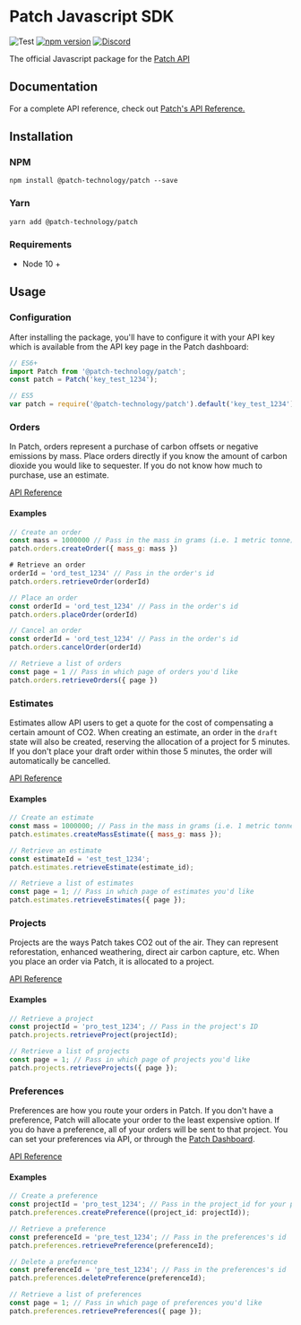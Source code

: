 # Patch Javascript SDK

![Test](https://github.com/patch-technology/patch-node/workflows/Test/badge.svg)
[![npm version](https://badge.fury.io/js/%40patch-technology%2Fpatch@2x.png)](https://badge.fury.io/js/%40patch-technology%2Fpatch)
[![Discord](https://img.shields.io/discord/733029448558837792)](https://discord.gg/M23NnGR)

The official Javascript package for the [Patch API](https://www.usepatch.com)

## Documentation

For a complete API reference, check out [Patch's API Reference.](https://docs.usepatch.com/docs/patch/openapi/v1/swagger.yaml)

## Installation

### NPM

```shell
npm install @patch-technology/patch --save
```

### Yarn

```shell
yarn add @patch-technology/patch
```

### Requirements

- Node 10 +

## Usage

### Configuration

After installing the package, you'll have to configure it with your API key which is available from the API key page in the Patch dashboard:

```javascript
// ES6+
import Patch from '@patch-technology/patch';
const patch = Patch('key_test_1234');

// ES5
var patch = require('@patch-technology/patch').default('key_test_1234');
```

### Orders

In Patch, orders represent a purchase of carbon offsets or negative emissions by mass. Place orders directly if you know the amount of carbon dioxide you would like to sequester. If you do not know how much to purchase, use an estimate.

[API Reference](https://docs.usepatch.com/docs/patch/openapi/v1/swagger.yaml/paths/~1v1~1orders/get)

#### Examples

```javascript
// Create an order
const mass = 1000000 // Pass in the mass in grams (i.e. 1 metric tonne)
patch.orders.createOrder({ mass_g: mass })

# Retrieve an order
orderId = 'ord_test_1234' // Pass in the order's id
patch.orders.retrieveOrder(orderId)

// Place an order
const orderId = 'ord_test_1234' // Pass in the order's id
patch.orders.placeOrder(orderId)

// Cancel an order
const orderId = 'ord_test_1234' // Pass in the order's id
patch.orders.cancelOrder(orderId)

// Retrieve a list of orders
const page = 1 // Pass in which page of orders you'd like
patch.orders.retrieveOrders({ page })
```

### Estimates

Estimates allow API users to get a quote for the cost of compensating a certain amount of CO2. When creating an estimate, an order in the `draft` state will also be created, reserving the allocation of a project for 5 minutes. If you don't place your draft order within those 5 minutes, the order will automatically be cancelled.

[API Reference](https://docs.usepatch.com/docs/patch/openapi/v1/swagger.yaml/paths/~1v1~1estimates/get)

#### Examples

```javascript
// Create an estimate
const mass = 1000000; // Pass in the mass in grams (i.e. 1 metric tonne)
patch.estimates.createMassEstimate({ mass_g: mass });

// Retrieve an estimate
const estimateId = 'est_test_1234';
patch.estimates.retrieveEstimate(estimate_id);

// Retrieve a list of estimates
const page = 1; // Pass in which page of estimates you'd like
patch.estimates.retrieveEstimates({ page });
```

### Projects

Projects are the ways Patch takes CO2 out of the air. They can represent reforestation, enhanced weathering, direct air carbon capture, etc. When you place an order via Patch, it is allocated to a project.

[API Reference](https://docs.usepatch.com/docs/patch/openapi/v1/swagger.yaml/paths/~1v1~1projects/get)

#### Examples

```javascript
// Retrieve a project
const projectId = 'pro_test_1234'; // Pass in the project's ID
patch.projects.retrieveProject(projectId);

// Retrieve a list of projects
const page = 1; // Pass in which page of projects you'd like
patch.projects.retrieveProjects({ page });
```

### Preferences

Preferences are how you route your orders in Patch. If you don't have a preference, Patch will allocate your order to the least expensive option. If you do have a preference, all of your orders will be sent to that project. You can set your preferences via API, or through the [Patch Dashboard](https://dashboard.usepatch.com/projects).

[API Reference](https://docs.usepatch.com/docs/patch/openapi/v1/swagger.yaml/paths/~1v1~1preferences/post)

#### Examples

```javascript
// Create a preference
const projectId = 'pro_test_1234'; // Pass in the project_id for your preference
patch.preferences.createPreference((project_id: projectId));

// Retrieve a preference
const preferenceId = 'pre_test_1234'; // Pass in the preferences's id
patch.preferences.retrievePreference(preferenceId);

// Delete a preference
const preferenceId = 'pre_test_1234'; // Pass in the preferences's id
patch.preferences.deletePreference(preferenceId);

// Retrieve a list of preferences
const page = 1; // Pass in which page of preferences you'd like
patch.preferences.retrievePreferences({ page });
```
